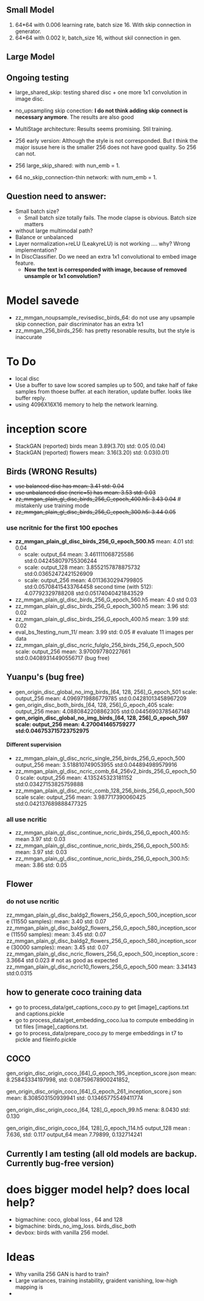 
## Small Model
1. 64*64 with 0.006 learning rate, batch size 16.  With skip connection in generator.
2. 64*64 with 0.002 lr, batch_size 16, without skil connection in gen.

## Large Model
## Ongoing testing
- large_shared_skip: testing shared disc + one more 1x1 convolution in image disc.
- no_upsampling skip conection: **I do not think adding skip connect is necessary anymore**. The results are also good
- MultiStage architecture: Results seems promising. Stil training.
- 256 early version: Although the style is not corresponded. But I think the major issuse here is the smaller 256 does not have good quality. So 256 can not. 

- 256 large_skip_shared: with nun_emb = 1.
- 64 no_skip_connection-thin network: with num_emb = 1. 

## Question need to answer:

- Small batch size?
    - Small batch size totally fails. The mode clapse is obvious. Batch size matters
- without large multimodal path?
- Balance or unbalanced
- Layer normalization+reLU  (LeakyreLU) is not working .... why? Wrong implementation?
- In DiscClassifier. Do we need an extra 1x1 convolutional to embed image feature.
    - **Now the text is corresponded with image, because of removed unsample or 1x1 convolution?**



# Model savede
- zz_mmgan_noupsample_revisedisc_birds_64: do not use any upsample skip connection, pair discriminator has an extra 1x1
- zz_mmgan_256_birds_256: has pretty resonable results, but the style is inaccurate


# To Do
- local disc 
- Use a buffer to save low scored samples up to 500, and take half of fake samples from thoese buffer. at each iteration, update buffer. looks like buffer reply. 
- using 4096X16X16 memory to help the network learning.


# inception score
- StackGAN (reported) birds mean 3.89(3.70) std: 0.05 (0.04)
- StackGAN (reported) flowers mean: 3.16(3.20) std: 0.03(0.01)

## Birds (WRONG Results)
- ~~use balanced disc has mean: 3.41 std: 0.04~~
- ~~use unbalanced disc (ncric=5) has mean: 3.53 std: 0.03~~
- ~~zz_mmgan_plain_gl_disc_birds_256_G_epoch_400.h5: 3.43 0.04~~ # mistakenly use training mode
- ~~zz_mmgan_plain_gl_disc_birds_256_G_epoch_300.h5: 3.44 0.05~~

### use ncritnic for the first 100 epoches
- **zz_mmgan_plain_gl_disc_birds_256_G_epoch_500.h5** mean: 4.01 std: 0.04
    - scale: output_64 mean: 3.461111068725586 std:0.042458079755306244
    - scale: output_128 mean: 3.8552157878875732 std:0.03652472421526909
    - scale: output_256 mean: 4.0113630294799805 std:0.05708415433764458
     second time (with 512): 4.07792329788208 std:0.05174040421843529
- zz_mmgan_plain_gl_disc_birds_256_G_epoch_560.h5 mean: 4.0 std 0.03
- zz_mmgan_plain_gl_disc_birds_256_G_epoch_300.h5 mean: 3.96 std: 0.02
- zz_mmgan_plain_gl_disc_birds_256_G_epoch_400.h5 mean: 3.99 std: 0.02
- eval_bs_1testing_num_11/ mean: 3.99 std: 0.05 # evaluate 11 images per data
- zz_mmgan_plain_gl_disc_ncric_fulglo_256_birds_256_G_epoch_500 scale: output_256 mean: 3.970097780227661 std:0.04089314490556717 (bug free)

## **Yuanpu's (bug free)**
- gen_origin_disc_global_no_img_birds_[64, 128, 256]_G_epoch_501 scale: output_256 mean: 4.0969719886779785 std:0.04281013458967209
- gen_origin_disc_both_birds_[64, 128, 256]_G_epoch_405 scale: output_256 mean: 4.0880842208862305 std:0.04456903785467148
- **gen_origin_disc_global_no_img_birds_[64, 128, 256]_G_epoch_597 scale: output_256 mean: 4.270041465759277 std:0.046753715723752975**

#### Different supervision
- zz_mmgan_plain_gl_disc_ncric_single_256_birds_256_G_epoch_500 output_256 mean: 3.518810749053955 std:0.044894989579916
- zz_mmgan_plain_gl_disc_ncric_comb_64_256v2_birds_256_G_epoch_500 scale: output_256 mean: 4.135245323181152 std:0.03427153825759888
- zz_mmgan_plain_gl_disc_ncric_comb_128_256_birds_256_G_epoch_500 scale scale: output_256 mean: 3.987717390060425 std:0.042137689888477325
### all use ncritic 
- zz_mmgan_plain_gl_disc_continue_ncric_birds_256_G_epoch_400.h5: mean 3.97 std: 0.03
- zz_mmgan_plain_gl_disc_continue_ncric_birds_256_G_epoch_500.h5: mean: 3.97 std: 0.03
- zz_mmgan_plain_gl_disc_continue_ncric_birds_256_G_epoch_300.h5: mean: 3.86 std: 0.05

## Flower
### do not use ncritic
zz_mmgan_plain_gl_disc_baldg2_flowers_256_G_epoch_500_inception_score (11550 samples): mean: 3.40 std: 0.07
zz_mmgan_plain_gl_disc_baldg2_flowers_256_G_epoch_580_inception_score (11550 samples): mean: 3.45 std: 0.07 
zz_mmgan_plain_gl_disc_baldg2_flowers_256_G_epoch_580_inception_score (30000 samples): mean: 3.45 std: 0.07     
zz_mmgan_plain_gl_disc_ncric_flowers_256_G_epoch_500_inception_score : 3.3664 std 0.023 # not as good as expected
zz_mmgan_plain_gl_disc_ncric10_flowers_256_G_epoch_500
mean: 3.34143 std:0.0315

## how to generate coco training data
- go to process_data/get_captions_coco.py to get [image]\_captions.txt and captions.pickle
- go to process_data/get_embedding_coco.lua to compute embedding in txt files [image]\_captions.txt.
- go to process_data/prepare_coco.py to merge embeddings in t7 to pickle and fileinfo.pickle

## COCO
gen_origin_disc_origin_coco_[64]_G_epoch_195_inception_score.json
mean: 8.25843334197998, std: 0.08759678900241852,

gen_origin_disc_origin_coco_[64]_G_epoch_261_inception_score.j  son
mean: 8.308503150939941 std: 0.13465775549411774

gen_origin_disc_origin_coco_[64, 128]_G_epoch_99.h5
mena: 8.0430 std: 0.130

gen_origin_disc_origin_coco_[64, 128]_G_epoch_114.h5
output_128 mean : 7.636, std: 0.117
output_64 mean 7.79899, 0.132714241

## Currently I am testing (all old models are backup. Currently bug-free version)
# does bigger model help? does local help?
- bigmachine: coco, global loss , 64 and 128
- bigmachine: birds_no_img_loss. birds_disc_both
- devbox:     birds with vanilla 256 model. 



# Ideas
- Why vanilla 256 GAN is hard to train?
- Large variances, training instability, graident vanishing, low-high mapping is 
- 
